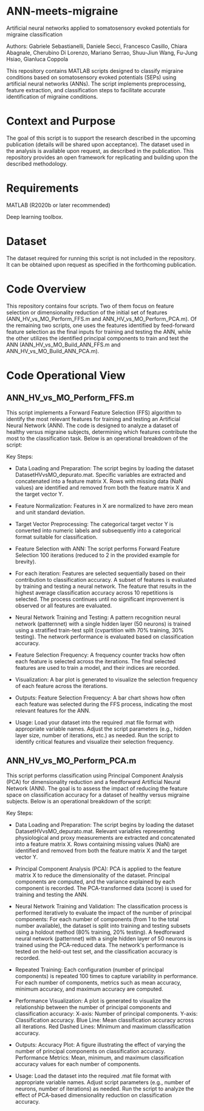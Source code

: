 # ANN-meets-migraine
Artificial neural networks applied to somatosensory evoked potentials for migraine classification

Authors: Gabriele Sebastianelli, Daniele Secci, Francesco Casillo, Chiara Abagnale, Cherubino Di Lorenzo, Mariano Serrao, Shuu-Jiun Wang, Fu-Jung Hsiao, Gianluca Coppola

This repository contains MATLAB scripts designed to classify migraine conditions based on somatosensory evoked potentials (SEPs) using artificial neural networks (ANNs). The script implements preprocessing, feature extraction, and classification steps to facilitate accurate identification of migraine conditions.

# Context and Purpose

The goal of this script is to support the research described in the upcoming publication (details will be shared upon acceptance). The dataset used in the analysis is available upon request, as described in the publication. This repository provides an open framework for replicating and building upon the described methodology.

# Requirements
MATLAB (R2020b or later recommended)

Deep learning toolbox.

# Dataset
The dataset required for running this script is not included in the repository. It can be obtained upon request as specified in the forthcoming publication.

# Code Overview
This repository contains four scripts. Two of them focus on feature selection or dimensionality reduction of the initial set of features (ANN_HV_vs_MO_Perform_FFS.m and ANN_HV_vs_MO_Perform_PCA.m). Of the remaining two scripts, one uses the features identified by feed-forward feature selection as the final inputs for training and testing the ANN, while the other utilizes the identified principal components to train and test the ANN (ANN_HV_vs_MO_Build_ANN_FFS.m and ANN_HV_vs_MO_Build_ANN_PCA.m).


# Code Operational View
## ANN_HV_vs_MO_Perform_FFS.m
This script implements a Forward Feature Selection (FFS) algorithm to identify the most relevant features for training and testing an Artificial Neural Network (ANN). The code is designed to analyze a dataset of healthy versus migraine subjects, determining which features contribute the most to the classification task. Below is an operational breakdown of the script:

Key Steps:

- Data Loading and Preparation:
  The script begins by loading the dataset DatasetHVvsMO_depurato.mat. 
  Specific variables are extracted and concatenated into a feature matrix X.
  Rows with missing data (NaN values) are identified and removed from both the feature matrix X and the target vector Y.

- Feature Normalization:
  Features in X are normalized to have zero mean and unit standard deviation.

- Target Vector Preprocessing:
  The categorical target vector Y is converted into numeric labels and subsequently into a categorical format suitable for classification.

- Feature Selection with ANN:
  The script performs Forward Feature Selection 100 iterations (reduced to 2 in the provided example for brevity).

- For each iteration:
  Features are selected sequentially based on their contribution to classification accuracy.
  A subset of features is evaluated by training and testing a neural network.
  The feature that results in the highest average classification accuracy across 10 repetitions is selected.
  The process continues until no significant improvement is observed or all features are evaluated.

- Neural Network Training and Testing:
  A pattern recognition neural network (patternnet) with a single hidden layer (50 neurons) is trained using a stratified train-test split (cvpartition with 70% training, 30% testing).
  The network performance is evaluated based on classification accuracy.

- Feature Selection Frequency:
  A frequency counter tracks how often each feature is selected across the iterations.
  The final selected features are used to train a model, and their indices are recorded.

- Visualization:
  A bar plot is generated to visualize the selection frequency of each feature across the iterations.

- Outputs:
  Feature Selection Frequency: A bar chart shows how often each feature was selected during the FFS process, indicating the most relevant features for the ANN.

- Usage:
  Load your dataset into the required .mat file format with appropriate variable names.
  Adjust the script parameters (e.g., hidden layer size, number of iterations, etc.) as needed.
  Run the script to identify critical features and visualize their selection frequency.

## ANN_HV_vs_MO_Perform_PCA.m
This script performs classification using Principal Component Analysis (PCA) for dimensionality reduction and a feedforward Artificial Neural Network (ANN). The goal is to assess the impact of reducing the feature space on classification accuracy for a dataset of healthy versus migraine subjects. Below is an operational breakdown of the script:

Key Steps:

- Data Loading and Preparation:
  The script begins by loading the dataset DatasetHVvsMO_depurato.mat.
  Relevant variables representing physiological and proxy measurements are extracted and concatenated into a feature matrix X.
  Rows containing missing values (NaN) are identified and removed from both the feature matrix X and the target vector Y.
  
- Principal Component Analysis (PCA):
  PCA is applied to the feature matrix X to reduce the dimensionality of the dataset.
  Principal components are computed, and the variance explained by each component is recorded.
  The PCA-transformed data (score) is used for training and testing the ANN.
  
- Neural Network Training and Validation:
  The classification process is performed iteratively to evaluate the impact of the number of principal components:
  For each number of components (from 1 to the total number available), the dataset is split into training and testing subsets using a holdout method (80% training, 20% testing).
  A feedforward neural network (patternnet) with a single hidden layer of 50 neurons is trained using the PCA-reduced data.
  The network's performance is tested on the held-out test set, and the classification accuracy is recorded.

- Repeated Training:
  Each configuration (number of principal components) is repeated 100 times to capture variability in performance.
  For each number of components, metrics such as mean accuracy, minimum accuracy, and maximum accuracy are computed.

- Performance Visualization:
  A plot is generated to visualize the relationship between the number of principal components and classification accuracy:
  X-axis: Number of principal components.
  Y-axis: Classification accuracy.
  Blue Line: Mean classification accuracy across all iterations.
  Red Dashed Lines: Minimum and maximum classification accuracy.

- Outputs:
  Accuracy Plot: A figure illustrating the effect of varying the number of principal components on classification accuracy.
  Performance Metrics: Mean, minimum, and maximum classification accuracy values for each number of components.

- Usage:
  Load the dataset into the required .mat file format with appropriate variable names.
  Adjust script parameters (e.g., number of neurons, number of iterations) as needed.
  Run the script to analyze the effect of PCA-based dimensionality reduction on classification accuracy.
